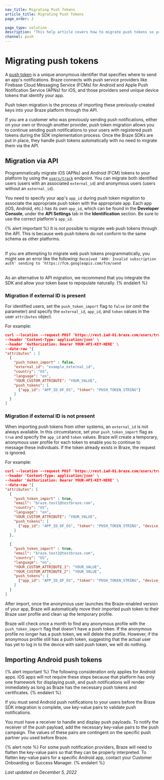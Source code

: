 ```yaml
---
nav_title: Migrating Push Tokens
article_title: Migrating Push Tokens
page_order: 2

page_type: solution
description: "This help article covers how to migrate push tokens so you can continue sending push messages to your users after switching to Braze."
channel: push
---
```


# Migrating push tokens

A [push token]({{site.baseurl}}/user_guide/message_building_by_channel/push/push_registration/#push-tokens/) is a unique anonymous identifier that specifies where to send an app's notifications. Braze connects with push service providers like Firebase Cloud Messaging Service (FCMs) for Android and Apple Push Notification Service (APNs) for iOS, and those providers send unique device tokens that identify your app.

Push token migration is the process of importing these previously-created keys into your Braze platform through the API.

If you are a customer who was previously sending push notifications, either on your own or through another provider, push token migration allows you to continue sending push notifications to your users with registered push tokens during the SDK implementation process. Once the Braze SDKs are put in place, they handle push tokens automatically with no need to migrate them via the API.

## Migration via API

Programmatically migrate iOS (APNs) and Android (FCM) tokens to your platform by using the [`users/track`]({{site.baseurl}}/api/endpoints/user_data/post_user_track/) endpoint. You can migrate both identified users (users with an associated `external_id`) and anonymous users (users without an `external_id`).

You need to specify your app's `app_id` during push token migration to associate the appropriate push token with the appropriate app. Each app (iOS, Android, etc.) has its own `app_id`, which can be found in the **Developer Console**, under the **API Settings** tab in the **Identification** section. Be sure to use the correct platform's `app_id`.

{% alert important %}
It is not possible to migrate web push tokens through the API. This is because web push tokens do not conform to the same schema as other platforms. 

<br>If you are attempting to migrate web push tokens programmatically, you might see an error like the following: `Received '400: Invalid subscription auth' sending to 'https://fcm.googleapis.com/fcm/send`

<br>
As an alternative to API migration, we recommend that you integrate the SDK and allow your token base to repopulate naturally.
{% endalert %}

### Migration if external ID is present
For identified users, set the `push_token_import` flag to `false` (or omit the parameter) and specify the `external_id`, `app_id`, and `token` values in the user `attributes` object. 

For example:

```json
curl --location --request POST 'https://rest.iad-01.braze.com/users/track' \
--header 'Content-Type: application/json' \
--header 'Authorization: Bearer YOUR-API-KEY-HERE' \
--data-raw '{
"attributes" : [
  {
	"push_token_import" : false,
	"external_id": "example_external_id",
	"country": "US",
	"language": "en",
	"YOUR_CUSTOM_ATTRIBUTE": "YOUR_VALUE",
	"push_tokens": [
	  {"app_id": "APP_ID_OF_OS", "token": "PUSH_TOKEN_STRING"}
	]
  }
]
```

### Migration if external ID is not present
When importing push tokens from other systems, an `external_id` is not always available. In this circumstance, set your `push_token_import` flag as `true` and specify the `app_id` and `token` values. Braze will create a temporary, anonymous user profile for each token to enable you to continue to message these individuals. If the token already exists in Braze, the request is ignored.

For example:

```json
curl --location --request POST 'https://rest.iad-01.braze.com/users/track' \
--header 'Content-Type: application/json' \
--header 'Authorization: Bearer YOUR-API-KEY-HERE' \
--data-raw '{
"attributes": [ 
  {
	"push_token_import" : true,
	"email": "braze.test1@testbraze.com",
	"country": "US",
	"language": "en",
	"YOUR_CUSTOM_ATTRIBUTE": "YOUR_VALUE",
	"push_tokens": [
	  {"app_id": "APP_ID_OF_OS", "token": "PUSH_TOKEN_STRING", "device_id": "DEVICE_ID"}
	]
  },
    
  {
	"push_token_import" : true,
	"email": "braze.test2@testbraze.com",
	"country": "US",
	"language": "en",
	"YOUR_CUSTOM_ATTRIBUTE_1": "YOUR_VALUE",
	"YOUR_CUSTOM_ATTRIBUTE_2": "YOUR_VALUE",
	"push_tokens": [
	  {"app_id": "APP_ID_OF_OS", "token": "PUSH_TOKEN_STRING", "device_id": "DEVICE_ID"}  
	]
  }
]
```

After import, once the anonymous user launches the Braze-enabled version of your app, Braze will automatically move their imported push token to their Braze user profile and clean up the temporary profile.

Braze will check once a month to find any anonymous profile with the `push_token_import` flag that doesn't have a push token. If the anonymous profile no longer has a push token, we will delete the profile. However, if the anonymous profile still has a push token, suggesting that the actual user has yet to log in to the device with said push token, we will do nothing.

## Importing Android push tokens

{% alert important %}
The following consideration only applies for Android apps. iOS apps will not require these steps because that platform has only one framework for displaying push, and push notifications will render immediately as long as Braze has the necessary push tokens and certificates.
{% endalert %}

If you must send Android push notifications to your users before the Braze SDK integration is complete, use key-value pairs to validate push notifications. 

You must have a receiver to handle and display push payloads. To notify the receiver of the push payload, add the necessary key-value pairs to the push campaign. The values of these pairs are contingent on the specific push partner you used before Braze.

{% alert note %}
For some push notification providers, Braze will need to flatten the key-value pairs so that they can be properly interpreted. To flatten key-value pairs for a specific Android app, contact your Customer Onboarding or Success Manager.
{% endalert %}

_Last updated on December 5, 2022_
